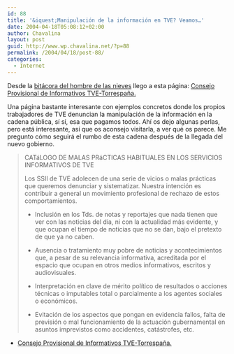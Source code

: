 ```yaml
---
id: 88
title: '&iquest;Manipulación de la información en TVE? Veamos…'
date: 2004-04-18T05:08:12+02:00
author: Chavalina
layout: post
guid: http://www.wp.chavalina.net/?p=88
permalink: /2004/04/18/post-88/
categories:
  - Internet
---
```

Desde la <a href="http://blogia.com/elhombredelasnieves" target="_blank">bitácora del hombre de las nieves</a> llego a esta página: <a href="http://www.cpinformativos.org/" target="_blank">Consejo<br /> Provisional de Informativos TVE-Torrespa&ntilde;a.</a>

Una página bastante interesante con ejemplos concretos donde los propios trabajadores de TVE denuncian la manipulación de la información en la cadena p&uacute;blica, sí sí, esa que pagamos todos. Ahí os dejo algunas perlas, pero está interesante, así que os aconsejo visitarla, a ver qué os parece. Me pregunto cómo seguirá el rumbo de esta cadena después de la llegada del nuevo gobierno.

> CATáLOGO DE MALAS PRáCTICAS HABITUALES EN LOS SERVICIOS INFORMATIVOS DE TVE 
> 
> Los SSII de TVE adolecen de una serie de vicios o malas prácticas que queremos denunciar y sistematizar. Nuestra intención es contribuir a general un movimiento profesional de rechazo de estos comportamientos. 
> 
> * Inclusión en los Tds. de notas y reportajes que nada tienen que ver con las noticias del día, ni con la actualidad más evidente, y que ocupan el tiempo de noticias que no se dan, bajo el pretexto de que ya no caben. 
> 
> * Ausencia o tratamiento muy pobre de noticias y acontecimientos que, a pesar de su relevancia informativa, acreditada por el espacio que ocupan en otros medios informativos, escritos y audiovisuales. 
> 
> * Interpretación en clave de mérito político de resultados o acciones técnicas o imputables total o parcialmente a los agentes sociales o económicos. 
> 
> * Evitación de los aspectos que pongan en evidencia fallos, falta de previsión o mal funcionamiento de la actuación gubernamental en asuntos imprevistos como accidentes, catástrofes, etc.

  * <a href="http://www.cpinformativos.org/" target="_blank">Consejo Provisional de Informativos TVE-Torrespa&ntilde;a.</a>